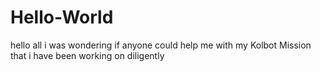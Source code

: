 # Hello-World
hello all i was wondering if anyone could help me with my Kolbot Mission that i have been working on diligently
